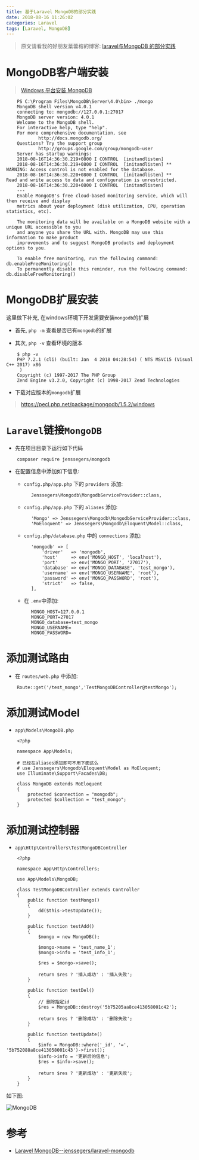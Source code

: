 ```yaml
---
title: 基于Laravel MongoDB的部分实践
date: 2018-08-16 11:26:02
categories: Laravel
tags: [Laravel, MongoDB]
---
```


> 原文请看我的好朋友葉蕓榕的博客: [laravel与MongoDB 的部分实践](http://yeyunrong.com/2018/04/02/laravel%E4%B8%8EMongoDB-%E7%9A%84%E9%83%A8%E5%88%86%E5%AE%9E%E8%B7%B5/)

<!-- more -->

# MongoDB客户端安装

> [Windows 平台安装 MongoDB](http://www.runoob.com/mongodb/mongodb-window-install.html)


```
    PS C:\Program Files\MongoDB\Server\4.0\bin> ./mongo
    MongoDB shell version v4.0.1
    connecting to: mongodb://127.0.0.1:27017
    MongoDB server version: 4.0.1
    Welcome to the MongoDB shell.
    For interactive help, type "help".
    For more comprehensive documentation, see
            http://docs.mongodb.org/
    Questions? Try the support group
            http://groups.google.com/group/mongodb-user
    Server has startup warnings:
    2018-08-16T14:36:30.219+0800 I CONTROL  [initandlisten]
    2018-08-16T14:36:30.219+0800 I CONTROL  [initandlisten] ** WARNING: Access control is not enabled for the database.
    2018-08-16T14:36:30.220+0800 I CONTROL  [initandlisten] **          Read and write access to data and configuration is unrestricted.
    2018-08-16T14:36:30.220+0800 I CONTROL  [initandlisten]
    ---
    Enable MongoDB's free cloud-based monitoring service, which will then receive and display
    metrics about your deployment (disk utilization, CPU, operation statistics, etc).
    
    The monitoring data will be available on a MongoDB website with a unique URL accessible to you
    and anyone you share the URL with. MongoDB may use this information to make product
    improvements and to suggest MongoDB products and deployment options to you.
    
    To enable free monitoring, run the following command: db.enableFreeMonitoring()
    To permanently disable this reminder, run the following command: db.disableFreeMonitoring()
```

# MongoDB扩展安装

这里做下补充, 在windows环境下开发需要安装`mongodb`的扩展

- 首先, `php -m` 查看是否已有`mongodb`的扩展

- 其次, `php -v` 查看环境的版本

```
    $ php -v
    PHP 7.2.1 (cli) (built: Jan  4 2018 04:28:54) ( NTS MSVC15 (Visual C++ 2017) x86
     )
    Copyright (c) 1997-2017 The PHP Group
    Zend Engine v3.2.0, Copyright (c) 1998-2017 Zend Technologies
```

- 下载对应版本的`mongodb`扩展

> https://pecl.php.net/package/mongodb/1.5.2/windows

# `Laravel`链接`MongoDB`

- 先在项目目录下运行如下代码

```
    composer require jenssegers/mongodb
```

- 在配置信息中添加如下信息:

  - `config.php/app.php` 下的 `providers` 添加:
  ```
        Jenssegers\Mongodb\MongodbServiceProvider::class,
  ```
  - `config.php/app.php` 下的 `aliases` 添加:
  ```
        'Mongo' => Jenssegers\Mongodb\MongodbServiceProvider::class,
        'MoEloquent' => Jenssegers\Mongodb\Eloquent\Model::class,
  ```
  - `config.php/database.php` 中的 `connections` 添加:
  ```
        'mongodb' => [
            'driver'   => 'mongodb',
            'host'     => env('MONGO_HOST', 'localhost'),
            'port'     => env('MONGO_PORT', '27017'),
            'database' => env('MONGO_DATABASE', 'test_mongo'),
            'username' => env('MONGO_USERNAME', 'root'),
            'password' => env('MONGO_PASSWORD', 'root'),
            'strict'   => false,
        ],
  ```
  - 在 `.env`中添加:
  ```
        MONGO_HOST=127.0.0.1
        MONGO_PORT=27017
        MONGO_database=test_mongo
        MONGO_USERNAME=
        MONGO_PASSWORD=
  ```


# 添加测试路由

- 在 `routes/web.php` 中添加:

```
    Route::get('/test_mongo','TestMongoDBController@testMongo');
```

# 添加测试Model

- `app\Models\MongoDB.php`

```
    <?php
    
    namespace App\Models;
    
    # 已经在aliases添加即可不用下面这么
    # use Jenssegers\Mongodb\Eloquent\Model as MoEloquent;
    use Illuminate\Support\Facades\DB;
    
    class MongoDB extends MoEloquent
    {
        protected $connection = "mongodb";
        protected $collection = "test_mongo";
    }
```

# 添加测试控制器

- `app\Http\Controllers\TestMongoDBController`

```
    <?php
    
    namespace App\Http\Controllers;
    
    use App\Models\MongoDB;
    
    class TestMongoDBController extends Controller
    {
        public function testMongo()
        {
            dd($this->testUpdate());
        }
    
        public function testAdd()
        {
            $mongo = new MongoDB();
    
            $mongo->name = 'test_name_1';
            $mongo->info = 'test_info_1';
    
            $res = $mongo->save();
    
            return $res ? '插入成功' : '插入失败';
        }
    
        public function testDel()
        {
            // 删除指定id
            $res = MongoDB::destroy('5b75205aa8ce413058001c42');
    
            return $res ? '删除成功' : '删除失败';
        }
    
        public function testUpdate()
        {
            $info = MongoDB::where('_id', '=', '5b752088a8ce413058001c43')->first();
            $info->info = '更新后的信息';
            $res = $info->save();
    
            return $res ? '更新成功' : '更新失败';
        }
    }
```

如下图:

![MongoDB](https://caoxl.com/images/laravel-mongo.png)

# 参考

- [Laravel MongoDB--jenssegers/laravel-mongodb](https://github.com/jenssegers/laravel-mongodb)